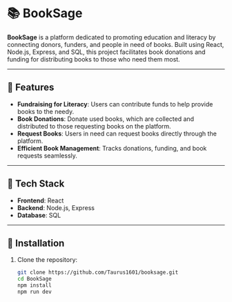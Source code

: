 # 📚 BookSage  

**BookSage** is a platform dedicated to promoting education and literacy by connecting donors, funders, and people in need of books. Built using React, Node.js, Express, and SQL, this project facilitates book donations and funding for distributing books to those who need them most.  

---

## 🌟 Features  

- **Fundraising for Literacy**: Users can contribute funds to help provide books to the needy.  
- **Book Donations**: Donate used books, which are collected and distributed to those requesting books on the platform.  
- **Request Books**: Users in need can request books directly through the platform.  
- **Efficient Book Management**: Tracks donations, funding, and book requests seamlessly.  

---

## 🚀 Tech Stack  

- **Frontend**: React  
- **Backend**: Node.js, Express  
- **Database**: SQL  

---

## 🔧 Installation  

1. Clone the repository:  
   ```bash
   git clone https://github.com/Taurus1601/booksage.git
   cd BookSage
   npm install
   npm run dev

